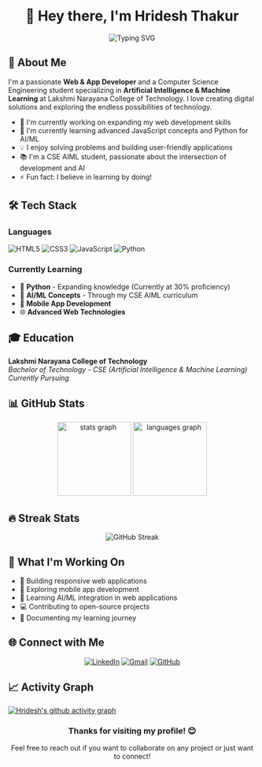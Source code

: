 <h1 align="center">👋 Hey there, I'm Hridesh Thakur</h1>

<div align="center">
  <img src="https://readme-typing-svg.herokuapp.com?font=Fira+Code&pause=1000&color=2196F3&center=true&vCenter=true&width=435&lines=Web+%26+App+Developer;CSE+AIML+Student;Always+learning+new+things;Welcome+to+my+profile!" alt="Typing SVG" />
</div>

## 🚀 About Me

I'm a passionate **Web & App Developer** and a Computer Science Engineering student specializing in **Artificial Intelligence & Machine Learning** at Lakshmi Narayana College of Technology. I love creating digital solutions and exploring the endless possibilities of technology.

- 🔭 I'm currently working on expanding my web development skills
- 🌱 I'm currently learning advanced JavaScript concepts and Python for AI/ML
- 💡 I enjoy solving problems and building user-friendly applications
- 📚 I'm a CSE AIML student, passionate about the intersection of development and AI
- ⚡ Fun fact: I believe in learning by doing!

## 🛠️ Tech Stack

### Languages
![HTML5](https://img.shields.io/badge/html5-%23E34F26.svg?style=for-the-badge&logo=html5&logoColor=white)
![CSS3](https://img.shields.io/badge/css3-%231572B6.svg?style=for-the-badge&logo=css3&logoColor=white)
![JavaScript](https://img.shields.io/badge/javascript-%23323330.svg?style=for-the-badge&logo=javascript&logoColor=%23F7DF1E)
![Python](https://img.shields.io/badge/python-3670A8?style=for-the-badge&logo=python&logoColor=ffdd54)

### Currently Learning
- 🐍 **Python** - Expanding knowledge (Currently at 30% proficiency)
- 🤖 **AI/ML Concepts** - Through my CSE AIML curriculum
- 📱 **Mobile App Development**
- 🌐 **Advanced Web Technologies**

## 🎓 Education

**Lakshmi Narayana College of Technology**  
*Bachelor of Technology - CSE (Artificial Intelligence & Machine Learning)*  
*Currently Pursuing*

## 📊 GitHub Stats

<div align="center">
  <img src="https://github-readme-stats.vercel.app/api?username=Hridesh-Thakur&hide_title=false&hide_rank=false&show_icons=true&include_all_commits=true&count_private=true&disable_animations=false&theme=tokyonight&locale=en&hide_border=false" height="150" alt="stats graph"  />
  <img src="https://github-readme-stats.vercel.app/api/top-langs?username=Hridesh-Thakur&locale=en&hide_title=false&layout=compact&card_width=320&langs_count=5&theme=tokyonight&hide_border=false" height="150" alt="languages graph"  />
</div>

## 🔥 Streak Stats

<div align="center">
  <img src="https://github-readme-streak-stats.herokuapp.com/?user=Hridesh-Thakur&theme=tokyonight&hide_border=false" alt="GitHub Streak" />
</div>

## 💼 What I'm Working On

- 🌟 Building responsive web applications
- 📱 Exploring mobile app development
- 🤖 Learning AI/ML integration in web applications
- 💻 Contributing to open-source projects
- 📖 Documenting my learning journey

## 🌐 Connect with Me

<div align="center">
  
[![LinkedIn](https://img.shields.io/badge/LinkedIn-%230077B5.svg?logo=linkedin&logoColor=white)](https://www.linkedin.com/in/hridesh-thakur-762857167/)
[![Gmail](https://img.shields.io/badge/Gmail-D14836?style=for-the-badge&logo=gmail&logoColor=white)](mailto:hrithakur01@gmail.com)
[![GitHub](https://img.shields.io/badge/github-%23121011.svg?style=for-the-badge&logo=github&logoColor=white)](https://github.com/Hridesh-Thakur)

</div>

## 📈 Activity Graph

[![Hridesh's github activity graph](https://github-readme-activity-graph.vercel.app/graph?username=Hridesh-Thakur&theme=tokyo-night)](https://github.com/ashutosh00710/github-readme-activity-graph)


<div align="center">
  <h3>Thanks for visiting my profile! 😊</h3>
  <p>Feel free to reach out if you want to collaborate on any project or just want to connect!</p>  
</div>
